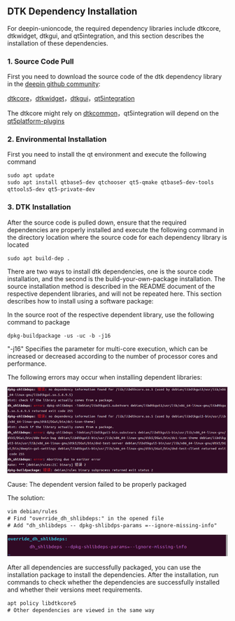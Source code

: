 ## DTK Dependency Installation

For deepin-unioncode, the required dependency libraries include dtkcore, dtkwidget, dtkgui, and qt5integration, and this section describes the installation of these dependencies.

### 1. Source Code Pull

First you need to download the source code of the dtk dependency library in the [deepin github community](https://github.com/linuxdeepin):

[dtkcore](https://github.com/linuxdeepin/dtkcore)，[dtkwidget](https://github.com/linuxdeepin/dtkwidget)，[dtkgui](https://github.com/linuxdeepin/dtkgui)，[qt5integration](https://github.com/linuxdeepin/qt5integration)

The dtkcore might rely on [dtkcommon](https://github.com/linuxdeepin/dtkcommon)，qt5integration will depend on the [qt5platform-plugins](https://github.com/linuxdeepin/qt5platform-plugins)

### 2. Environmental Installation

First you need to install the qt environment and execute the following command

```shell
sudo apt update
sudo apt install qtbase5-dev qtchooser qt5-qmake qtbase5-dev-tools qttools5-dev qt5-private-dev
```

### 3. DTK Installation

After the source code is pulled down, ensure that the required dependencies are properly installed and execute the following command in the directory location where the source code for each dependency library is located

```shell
sudo apt build-dep .
```

There are two ways to install dtk dependencies, one is the source code installation, and the second is the build-your-own-package installation. The source installation method is described in the README document of the respective dependent libraries, and will not be repeated here. This section describes how to install using a software package:

In the source root of the respective dependent library, use the following command to package

```shell
dpkg-buildpackage -us -uc -b -j16
```

"-j16" Specifies the parameter for multi-core execution, which can be increased or decreased according to the number of processor cores and performance.

The following errors may occur when installing dependent libraries:

![image-20240605152527906](./dtk-install/error1.png)

Cause: The dependent version failed to be properly packaged

The solution:

```shell
vim debian/rules
# Find "override_dh_shlibdeps:" in the opened file
# Add "dh_shlibdeps -- dpkg-shlibdps-params =--ignore-missing-info"
```

![image-20240605153447864](./dtk-install/solution1.png)

After all dependencies are successfully packaged, you can use the installation package to install the dependencies. After the installation, run commands to check whether the dependencies are successfully installed and whether their versions meet requirements.

```shell
apt policy libdtkcore5
# Other dependencies are viewed in the same way
```

